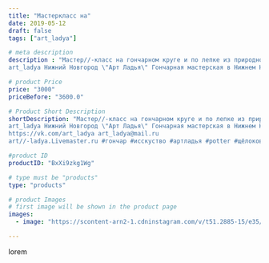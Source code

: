 ```yaml
---
title: "Мастеркласс на"
date: 2019-05-12
draft: false
tags: ["art_ladya"]

# meta description
description : "Мастер//-класс на гончарном круге и по лепке из природной глины! 
art_ladya Нижний Новгород \"Арт Ладья\" Гончарная мастерская в Нижнем Новгороде. Изготовление "

# product Price
price: "3000"
priceBefore: "3600.0"

# Product Short Description
shortDescription: "Мастер//-класс на гончарном круге и по лепке из природной глины! 
art_ladya Нижний Новгород \"Арт Ладья\" Гончарная мастерская в Нижнем Новгороде. Изготовление керамики и мастер//-классы по обучению. 
https://vk.com/art_ladya art_ladya@mail.ru 
art//-ladya.Livemaster.ru #гончар #исскуство #артладья #potter #щёлоковскийхутор #керамикаручнаяработа #гончарнаямастерская #керамиканазаказ #handmade #приволжскийштандарт #керамика #гончарнаяпосуда #эксклюзивнаякерамика #dishes #decor #ceramicar #nntoday #claygoods #фестиваль #earthenware #ceramic #design #artladya #мастеркласс #нижнийновгород #ceramicart #обучение #гончарныйкруг #clay #авторскаякерамика"

#product ID
productID: "BxXi9zkg1Wg"

# type must be "products"
type: "products"

# product Images
# first image will be shown in the product page
images:
  - image: "https://scontent-arn2-1.cdninstagram.com/v/t51.2885-15/e35/57170786_666286527153994_7340476274833358304_n.jpg?tp=1&_nc_ht=scontent-arn2-1.cdninstagram.com&_nc_cat=110&_nc_ohc=LDHhI8g9YnUAX-abBBP&ccb=7-4&oh=1f5114426a53202f4e4b19873c5b346e&oe=60839818&_nc_sid=86f79a&ig_cache_key=MjA0MjI1NDczNjg3ODY4NzY0OA%3D%3D.2-ccb7-4"

---
```

lorem
